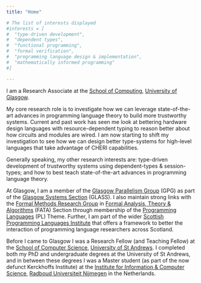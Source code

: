 ```yaml
---
title: "Home"

# The list of interests displayed
#interests = [
#  "type-driven development",
#  "dependent types",
#  "functional programming",
#  "formal verification",
#  "programming language design & implementation",
#  "mathematically informed programming"
#]

---
```


I am a Research Associate at the [School of Computing](http://www.gla.ac.uk/schools/computing/), [University of Glasgow](http://www.gla.ac.uk).

My core research role is to investigate how we can leverage state-of-the-art advances in programming language theory to build more trustworthy systems.
Current and past work has seen me look at bettering hardware design languages with resource-dependent typing to reason better about how circuits and modules are wired.
I am now starting to shift my investigation to see how we can design better type-systems for high-level languages that take advantage of CHERI capabilities.

Generally speaking, my other research interests are: type-driven development of trustworthy systems using dependent-types & session-types; and how to best teach state-of-the-art advances in programming language theory.

At Glasgow, I am a member of the
[Glasgow Parallelism Group](http://www.dcs.gla.ac.uk/research/gpg/) (GPG)
as part of the
[Glasgow Systems Section](https://www.gla.ac.uk/schools/computing/research/researchsections/systems-section/) (GLASS).
I also maintain strong links with the
[Formal Methods Research Group](http://www.dcs.gla.ac.uk/research/formalmethods/)
in
[Formal Analysis, Theory & Algorithms](https://www.gla.ac.uk/schools/computing/research/researchsections/fata-section/) (FATA) Section
through membership of the
[Programming Languages](https://www.gla.ac.uk/schools/computing/research/researchthemes/pl-theme/) (PL) Theme.
Further, I am part of the wider
[Scottish Programming Languages Institute](https://scottish-pl-institute.github.io/)
that offers a framework to better the interaction of programming language researchers across Scotland.

Before I came to Glasgow I was a Research Fellow (and Teaching Fellow) at the [School of Computer Science](https://www.st-andrews.ac.uk/computer-science/), [University of St Andrews](https://www.st-andrews.ac.uk).
I completed both my PhD and undergraduate degrees at the University of St Andrews, and in between these degrees I was a Master student (as part of the now defunct Kerckhoffs Institute) at the [Institute for Information & Computer Science](https://www.ru.nl/icis/), [Radboud Universiteit Nijmegen](https://www.ru.nl/) in the Netherlands.
